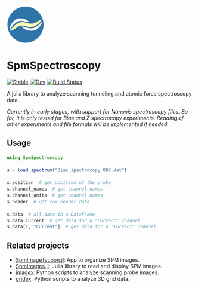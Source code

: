 <p>
    <img width="100" height="100" src="docs/src/assets/logo.svg?raw=true" />
</p>

# SpmSpectroscopy

[![Stable](https://img.shields.io/badge/docs-stable-blue.svg)](https://alexriss.github.io/SpmSpectropscopy.jl/stable)
[![Dev](https://img.shields.io/badge/docs-dev-blue.svg)](https://alexriss.github.io/SpmSpectropscopy.jl/dev)
[![Build Status](https://github.com/alexriss/SpmSpectropscopy.jl/actions/workflows/CI.yml/badge.svg?branch=main)](https://github.com/alexriss/SpmSpectropscopy.jl/actions/workflows/CI.yml?query=branch%3Amain)

A julia library to analyze scanning tunneling and atomic force spectroscopy data.

*Currently in early stages, with support for Nanonis spectroscopy files. So far, it is only tested for Bias and Z spectrocopy experiments. Reading of other experiments and file formats will be implemented if needed.*

## Usage

```julia
using SpmSpectroscopy

s = load_spectrum("Bias_spectrocopy_007.dat")

s.position  # get position of the probe
s.channel_names  # get channel names
s.channel_units  # get channel names
s.header  # get raw header data

s.data  # all data in a DataFrame
s.data.Current  # get data for a "Current" channel
s.data[!, "Current"]  # get data for a "Current" channel
```

## Related projects

- [SpmImageTycoon.jl](https://github.com/alexriss/SpmImageTycoon.jl): App to organize SPM images.
- [SpmImages.jl](https://github.com/alexriss/SpmImages.jl): Julia library to read and display SPM images.
- [imag*ex*](https://github.com/alexriss/imagex): Python scripts to analyze scanning probe images.
- [grid*ex*](https://github.com/alexriss/gridex): Python scripts to analyze 3D grid data.
